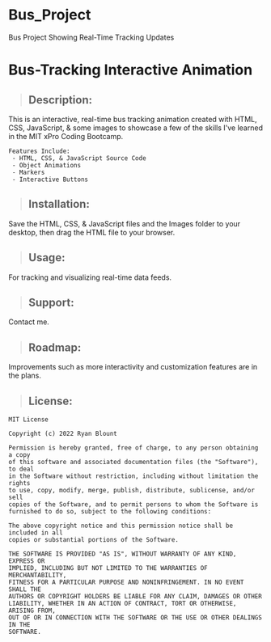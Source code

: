 # Bus_Project
Bus Project Showing Real-Time Tracking Updates

# Bus-Tracking Interactive Animation

> ## **Description:**
   This is an interactive, real-time bus tracking animation created with HTML, CSS, JavaScript, & some images to showcase a few of the skills I've learned in the MIT xPro Coding Bootcamp.
   
    Features Include:  
     - HTML, CSS, & JavaScript Source Code   
     - Object Animations  
     - Markers  
     - Interactive Buttons  
   
> ## **Installation:**
   Save the HTML, CSS, & JavaScript files and the Images folder to your desktop, then drag the HTML file to your browser.

> ## **Usage:**
   For tracking and visualizing real-time data feeds.

> ## **Support:**
   Contact me.

> ## **Roadmap:**
   Improvements such as more interactivity and customization features are in the plans.

> ## **License:**

    MIT License

    Copyright (c) 2022 Ryan Blount

    Permission is hereby granted, free of charge, to any person obtaining a copy
    of this software and associated documentation files (the "Software"), to deal
    in the Software without restriction, including without limitation the rights
    to use, copy, modify, merge, publish, distribute, sublicense, and/or sell
    copies of the Software, and to permit persons to whom the Software is
    furnished to do so, subject to the following conditions:

    The above copyright notice and this permission notice shall be included in all
    copies or substantial portions of the Software.

    THE SOFTWARE IS PROVIDED "AS IS", WITHOUT WARRANTY OF ANY KIND, EXPRESS OR
    IMPLIED, INCLUDING BUT NOT LIMITED TO THE WARRANTIES OF MERCHANTABILITY,
    FITNESS FOR A PARTICULAR PURPOSE AND NONINFRINGEMENT. IN NO EVENT SHALL THE
    AUTHORS OR COPYRIGHT HOLDERS BE LIABLE FOR ANY CLAIM, DAMAGES OR OTHER
    LIABILITY, WHETHER IN AN ACTION OF CONTRACT, TORT OR OTHERWISE, ARISING FROM,
    OUT OF OR IN CONNECTION WITH THE SOFTWARE OR THE USE OR OTHER DEALINGS IN THE
    SOFTWARE.
